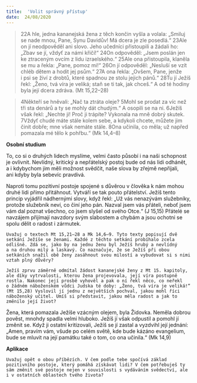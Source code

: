 ```yaml
---
title:  'Volit správný přístup'
date:  24/08/2020
---
```


> <p></p>
> 22A hle, jedna kananejská žena z těch končin vyšla a volala: „Smiluj se nade mnou, Pane, Synu Davidův! Má dcera je zle posedlá.“ 23Ale on jí neodpověděl ani slovo. Jeho učedníci přistoupili a žádali ho: „Zbav se jí, vždyť za námi křičí!“ 24On odpověděl: „Jsem poslán jen ke ztraceným ovcím z lidu izraelského.“ 25Ale ona přistoupila, klaněla se mu a řekla: „Pane, pomoz mi!“ 26On jí odpověděl: „Nesluší se vzít chléb dětem a hodit jej psům.“ 27A ona řekla: „Ovšem, Pane, jenže i psi se živí z drobtů, které spadnou ze stolu jejich pánů.“ 28Tu jí Ježíš řekl: „Ženo, tvá víra je veliká; staň se ti tak, jak chceš.“ A od té hodiny byla její dcera zdráva. (Mt 15,22–28)

> <p></p>
> 4Někteří se hněvali: „Nač ta ztráta oleje? 5Mohl se prodat za víc než tři sta denárů a ty se mohly dát chudým.“ A osopili se na ni. 6Ježíš však řekl: „Nechte ji! Proč ji trápíte? Vykonala na mně dobrý skutek. 7Vždyť chudé máte stále kolem sebe, a kdykoli chcete, můžete jim činit dobře; mne však nemáte stále. 8Ona učinila, co měla; už napřed pomazala mé tělo k pohřbu.“ (Mk 14,4–8)

**Osobní studium**

To, co si o druhých lidech myslíme, velmi často působí i na naši schopnost je ovlivnit. Nevlídný, kritický a nepřátelský postoj bude od nás lidi odhánět, a i kdybychom jim měli možnost svědčit, naše slova by zřejmě nepřijali, ani kdyby byla sebevíc pravdivá.

Naproti tomu pozitivní postoje spojené s důvěrou v člověka k nám mohou druhé lidi přímo přitáhnout. Vytváří se tak pouto přátelství. Ježíš tento princip vyjádřil nádhernými slovy, když řekl: „Už vás nenazývám služebníky, protože služebník neví, co činí jeho pán. Nazval jsem vás přáteli, neboť jsem vám dal poznat všechno, co jsem slyšel od svého Otce.“ (J 15,15) Přátelé se navzájem přijímají navzdory svým slabostem a chybám a jsou ochotni se spolu dělit o radost i zármutek.

`Uvažuj o textech Mt 15,21–28 a Mk 14,6–9. Tyto texty popisují dvě setkání Ježíše se ženami. Každé z těchto setkání probíhalo zcela odlišně. Zdá se, jako by na jednu ženu byl Ježíš hrubý a nevlídný a na druhou milý a laskavý. Co naznačuje, že se Ježíš při obou setkáních snažil obě ženy zasáhnout svou milostí a vybudovat si s nimi vztah plný důvěry?`

`Ježíš zprvu záměrně odmítal žádost kananejské ženy z Mt 15. kapitoly, ale díky vytrvalosti, kterou žena projevovala, její víra postupně rostla. Nakonec její prosbě vyhověl a pak o ní řekl něco, co neřekl o žádném náboženském vůdci Judska té doby: „Ženo, tvá víra je veliká!“ (Mt 15,28) Vyslovil jí jednu z největších pochval, jakou mohl říci náboženský učitel. Umíš si představit, jakou měla radost a jak to změnilo její život?`

Žena, která pomazala Ježíše vzácným olejem, byla Židovka. Neměla dobrou pověst, mnohdy spadla velmi hluboko. Ježíš jí však odpustil a pomohl jí změnit se. Když ji ostatní kritizovali, Ježíš se jí zastal a vyzdvihl její jednání: „Amen, pravím vám, všude po celém světě, kde bude kázáno evangelium, bude se mluvit na její památku také o tom, co ona učinila.“ (Mk 14,9)

**Aplikace**

`Uvažuj opět o obou příbězích. V čem podle tebe spočívá základ pozitivního postoje, který pomáhá získávat lidi? V čem potřebuješ ty sám změnit své postoje nejen v souvislosti s vydáváním svědectví, ale i v ostatních oblastech tvého života?`